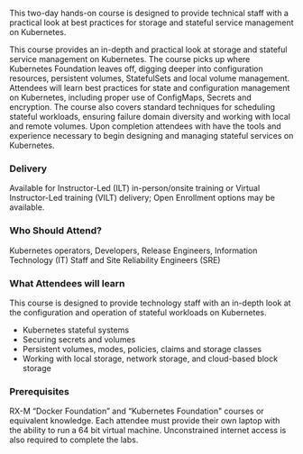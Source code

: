 <!-- Kubernetes Stateful Workloads -->

This two-day hands-on course is designed to provide technical staff with a practical look at best practices for storage and stateful service management on Kubernetes.

This course provides an in-depth and practical look at storage and stateful service management on Kubernetes. The course picks up where Kubernetes Foundation leaves off, digging deeper into configuration resources, persistent volumes, StatefulSets and local volume management. Attendees will learn best practices for state and configuration management on Kubernetes, including proper use of ConfigMaps, Secrets and encryption. The course also covers standard techniques for scheduling stateful workloads, ensuring failure domain diversity and working with local and remote volumes. Upon completion attendees with have the tools and experience necessary to begin designing and managing stateful services on Kubernetes.


### Delivery

Available for Instructor-Led (ILT) in-person/onsite training or Virtual Instructor-Led training (VILT) delivery; Open Enrollment options may be available.


### Who Should Attend?

Kubernetes operators, Developers, Release Engineers, Information Technology (IT) Staff and Site Reliability Engineers (SRE)


### What Attendees will learn

This course is designed to provide technology staff with an in-depth look at the configuration and operation of stateful
workloads on Kubernetes.

- Kubernetes stateful systems
- Securing secrets and volumes
- Persistent volumes, modes, policies, claims and storage classes
- Working with local storage, network storage, and cloud-based block storage


### Prerequisites

RX-M “Docker Foundation” and “Kubernetes Foundation" courses or equivalent knowledge. Each attendee must provide their
own laptop with the ability to run a 64 bit virtual machine. Unconstrained internet access is also required to complete
the labs.



